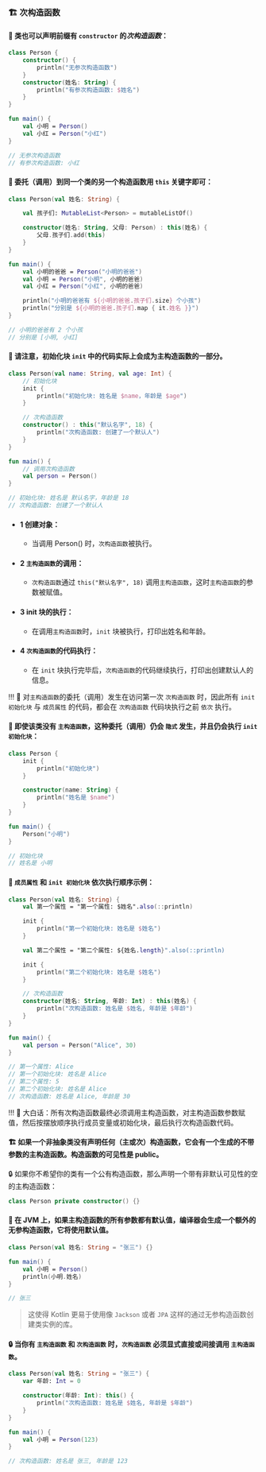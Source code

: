 ### 🏗️ 次构造函数


#### 🔧 类也可以声明前缀有 `constructor` 的*次构造函数*：


```kotlin
class Person {
    constructor() {
        println("无参次构造函数")
    }
    constructor(姓名: String) {
        println("有参次构造函数: $姓名")
    }
}

fun main() {
    val 小明 = Person()
    val 小红 = Person("小红")
}

// 无参次构造函数
// 有参次构造函数: 小红
```


#### 🔀 委托（调用）到同一个类的另一个构造函数用 `this` 关键字即可：

```kotlin
class Person(val 姓名: String) {

    val 孩子们: MutableList<Person> = mutableListOf()

    constructor(姓名: String, 父母: Person) : this(姓名) {
        父母.孩子们.add(this)
    }
}

fun main() {
    val 小明的爸爸 = Person("小明的爸爸")
    val 小明 = Person("小明", 小明的爸爸)
    val 小红 = Person("小红", 小明的爸爸)

    println("小明的爸爸有 ${小明的爸爸.孩子们.size} 个小孩")
    println("分别是 ${小明的爸爸.孩子们.map { it.姓名 }}")
}

// 小明的爸爸有 2 个小孩
// 分别是 [小明, 小红]
```

#### 🔬 请注意，初始化块 `init` 中的代码实际上会成为主构造函数的一部分。

```kotlin
class Person(val name: String, val age: Int) {
    // 初始化块
    init {
        println("初始化块: 姓名是 $name，年龄是 $age")
    }

    // 次构造函数
    constructor() : this("默认名字", 18) {
        println("次构造函数: 创建了一个默认人")
    }
}

fun main() {
    // 调用次构造函数
    val person = Person()
}

// 初始化块: 姓名是 默认名字，年龄是 18
// 次构造函数: 创建了一个默认人
```

* #### 1 创建对象：

  * 当调用 Person() 时，`次构造函数`被执行。

* #### 2 `主构造函数`的调用：

  * `次构造函数`通过 `this("默认名字", 18)` 调用`主构造函数`，这时`主构造函数`的参数被赋值。

* #### 3 init 块的执行：

  * 在调用`主构造函数`时，`init` 块被执行，打印出姓名和年龄。

* #### 4 `次构造函数`的代码执行：

  * 在 `init` 块执行完毕后，`次构造函数`的代码继续执行，打印出创建默认人的信息。

!!! 🔁 对`主构造函数`的委托（调用）发生在访问第一次 `次构造函数` 时，因此所有 `init 初始化块` 与 `成员属性` 的代码，都会在 `次构造函数` 代码块执行之前 `依次` 执行。


#### 🔄 即使该类没有 `主构造函数`，这种委托（调用）仍会 `隐式` 发生，并且仍会执行 `init 初始化块`：
```kotlin
class Person {
    init {
        println("初始化块")
    }

    constructor(name: String) {
        println("姓名是 $name")
    }
}

fun main() {
    Person("小明")
}

// 初始化块
// 姓名是 小明
```

#### 🔄 `成员属性` 和 `init 初始化块` 依次执行顺序示例：

```kotlin
class Person(val 姓名: String) {
    val 第一个属性 = "第一个属性: $姓名".also(::println)

    init {
        println("第一个初始化块: 姓名是 $姓名")
    }

    val 第二个属性 = "第二个属性: ${姓名.length}".also(::println)

    init {
        println("第二个初始化块: 姓名是 $姓名")
    }

    // 次构造函数
    constructor(姓名: String, 年龄: Int) : this(姓名) {
        println("次构造函数: 姓名是 $姓名, 年龄是 $年龄")
    }
}

fun main() {
    val person = Person("Alice", 30)
}

// 第一个属性: Alice
// 第一个初始化块: 姓名是 Alice
// 第二个属性: 5
// 第二个初始化块: 姓名是 Alice
// 次构造函数: 姓名是 Alice, 年龄是 30
```

!!! 🔁 大白话：所有次构造函数最终必须调用主构造函数，对主构造函数参数赋值，然后按摆放顺序执行成员变量或初始化块，最后执行次构造函数代码。

#### 🏗️ 如果一个非抽象类没有声明任何（主或次）构造函数，它会有一个生成的不带参数的主构造函数。构造函数的可见性是 public。

🔒 如果你不希望你的类有一个公有构造函数，那么声明一个带有非默认可见性的空的主构造函数：

```kotlin
class Person private constructor() {}
```

#### 🔧 在 JVM 上，如果主构造函数的所有参数都有默认值，编译器会生成一个额外的无参构造函数，它将使用默认值。


```kotlin
class Person(val 姓名: String = "张三") {}

fun main() {
    val 小明 = Person()
    println(小明.姓名)
}

// 张三
```
> 这使得 Kotlin 更易于使用像 `Jackson` 或者 `JPA` 这样的通过无参构造函数创建类实例的库。

#### 🔒 当你有 `主构造函数` 和 `次构造函数` 时，`次构造函数` 必须显式直接或间接调用 `主构造函数`。

```kotlin
class Person(val 姓名: String = "张三") {
    var 年龄: Int = 0

    constructor(年龄: Int): this() {
        println("次构造函数: 姓名是 $姓名, 年龄是 $年龄")
    }
}

fun main() {
    val 小明 = Person(123)
}

// 次构造函数: 姓名是 张三, 年龄是 123
```


